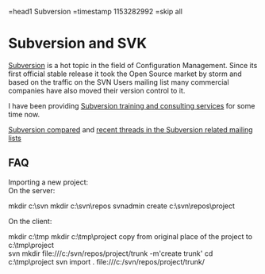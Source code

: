 =head1 Subversion
=timestamp 1153282992
=skip all

<h1>Subversion and SVK</h1>

<p><a href="http://subversion.tigris.org/">Subversion</a> is a hot topic in the field of Configuration
Management. Since its first official stable release it took the Open Source market by storm and
based on the traffic on the SVN Users mailing list many commercial companies have also moved their
version control to it.
</p>
<p>
I have been providing <a href="http://pti.co.il/subversion.html">Subversion training and consulting services</a>
for some time now.</p>
<p><a href="/subversion_vs_xyz.html">Subversion compared</a> and
<a href="/subversion/">recent threads in the Subversion related mailing lists</a>
</p>
<h2>FAQ</h2>
<p>
Importing a new project:<br />
On the server:
</p>

  mkdir c:\svn
  mkdir c:\svn\repos
  svnadmin create c:\svn\repos\project

<p>
On the client:
</p>

  mkdir c:\tmp
  mkdir c:\tmp\project
  copy from original place of the project to c:\tmp\project\
  svn mkdir file:///c:/svn/repos/project/trunk -m'create trunk'
  cd c:\tmp\project
  svn import . file:///c:/svn/repos/project/trunk/

